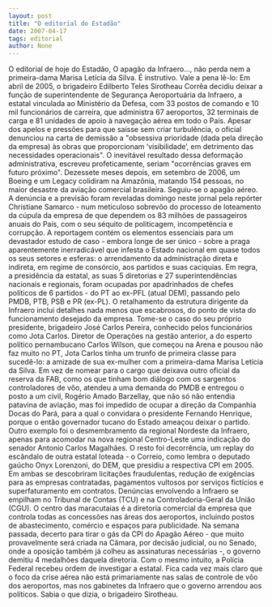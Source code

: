 ```yaml
---
layout: post
title: "O editorial do Estadão"
date: 2007-04-17
tags: editorial
author: None
---
```


O editorial de hoje do Estadão, O apagão da Infraero..., não perda nem a primeira-dama Marisa Letícia da Silva. 
É instrutivo. Vale a pena lê-lo:
Em abril de 2005, o brigadeiro Edilberto Teles Sirotheau Corrêa decidiu deixar a função de superintendente de Segurança Aeroportuária da Infraero, a estatal vinculada ao Ministério da Defesa, com 33 postos de comando e 10 mil funcionários de carreira, que administra 67 aeroportos, 32 terminais de carga e 81 unidades de apoio à navegação aérea em todo o País. Apesar dos apelos e pressões para que saísse sem criar turbulência, o oficial denunciou na carta de demissão a \"obsessiva prioridade (dada pela direção da empresa) às obras que proporcionam ‘visibilidade’, em detrimento das necessidades operacionais\". O inevitável resultado dessa deformação administrativa, escreveu profeticamente, seriam \"ocorrências graves em futuro próximo\". Dezessete meses depois, em setembro de 2006, um Boeing e um Legacy colidiram na Amazônia, matando 154 pessoas, no maior desastre da aviação comercial brasileira. Seguiu-se o apagão aéreo. 
A denúncia e a previsão foram reveladas domingo neste jornal pela repórter Christiane Samarco - num meticuloso sobrevôo do processo de loteamento da cúpula da empresa de que dependem os 83 milhões de passageiros anuais do País, com o seu séquito de politicagem, incompetência e corrupção. A reportagem contém os elementos essenciais para um devastador estudo de caso - embora longe de ser único - sobre a praga aparentemente inerradicável que infesta o Estado nacional em quase todos os seus setores e esferas: o arrendamento da administração direta e indireta, em regime de consórcio, aos partidos e suas caciquias. Em regra, a presidência da estatal, as suas 5 diretorias e 27 superintendências nacionais e regionais, foram ocupadas por apadrinhados de chefes políticos de 6 partidos - do PT ao ex-PFL (atual DEM), passando pelo PMDB, PTB, PSB e PR (ex-PL). O retalhamento da estrutura dirigente da Infraero inclui detalhes nada menos que escabrosos, do ponto de vista do funcionamento desejado da empresa. 
Tome-se o caso do seu próprio presidente, brigadeiro José Carlos Pereira, conhecido pelos funcionários como Jota Carlos. Diretor de Operações na gestão anterior, a do esperto político pernambucano Carlos Wilson, que começou na Arena e pousou não faz muito no PT, Jota Carlos tinha um trunfo de primeira classe para sucedê-lo: a amizade de sua ex-mulher com a primeira-dama Marisa Letícia da Silva. Em vez de nomear para o cargo que deixava outro oficial da reserva da FAB, como os que tinham bom diálogo com os sargentos controladores de vôo, atendeu a uma demanda do PMDB e entregou o posto a um civil, Rogério Amado Barzellay, que não só não entendia patavina de aviação, mas foi impedido de ocupar a direção da Companhia Docas do Pará, para a qual o convidara o presidente Fernando Henrique, porque o então governador tucano do Estado ameaçou deixar o partido. Outro exemplo foi o desmembramento da regional Nordeste da Infraero, apenas para acomodar na nova regional Centro-Leste uma indicação do senador Antonio Carlos Magalhães. 
O resto foi decorrência, um replay do escândalo de outra estatal loteada - o Correio, como lembra o deputado gaúcho Onyx Lorenzoni, do DEM, que presidiu a respectiva CPI em 2005. Em ambas se descobriram licitações fraudulentas, redução de
exigências para as empresas contratadas, pagamentos vultosos por serviços fictícios e superfaturamento em contratos. Denúncias envolvendo a Infraero se empilham no Tribunal de Contas (TCU) e na Controladoria-Geral da União (CGU). O centro das maracutaias é a diretoria comercial da empresa que controla todas as concessões nas áreas dos aeroportos, incluindo postos de abastecimento, comércio e espaços para publicidade. Na semana passada, decerto para tirar o gás da CPI do Apagão Aéreo - que muito provavelmente será criada na Câmara, por decisão judicial, ou no Senado, onde a oposição também já colheu as assinaturas necessárias -, o governo demitiu 4 medalhões daquela diretoria. Com o mesmo intuito, a Polícia Federal recebeu ordem de investigar a estatal. 
Fica cada vez mais claro que o foco da crise aérea não está primariamente nas salas de controle de vôo dos aeroportos, mas nos gabinetes da Infraero que o governo arrendou aos políticos. Sabia o que dizia, o brigadeiro Sirotheau. 